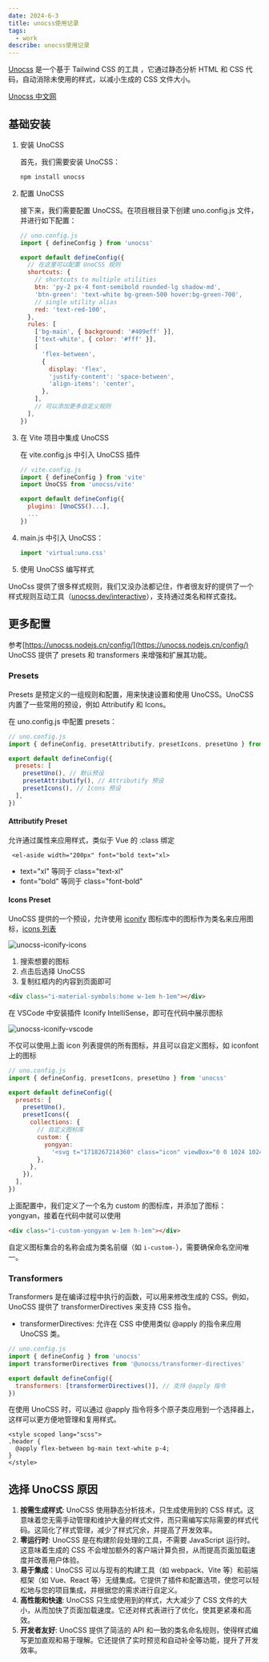 ```yaml
---
date: 2024-6-3
title: unocss使用记录
tags:
  - work
describe: unocss使用记录
---
```


[Unocss](https://unocss.dev/) 是一个基于 Tailwind CSS 的工具 ，它通过静态分析 HTML 和 CSS 代码，自动消除未使用的样式，以减小生成的 CSS 文件大小。

[Unocss 中文网](https://unocss.nodejs.cn/config/)

## 基础安装

1. 安装 UnoCSS

   首先，我们需要安装 UnoCSS：

   ```bash
   npm install unocss
   ```

2. 配置 UnoCSS

   接下来，我们需要配置 UnoCSS。在项目根目录下创建 uno.config.js 文件，并进行如下配置：

   ```js
   // uno.config.js
   import { defineConfig } from 'unocss'

   export default defineConfig({
     // 在这里可以配置 UnoCSS 规则
     shortcuts: {
       // shortcuts to multiple utilities
       btn: 'py-2 px-4 font-semibold rounded-lg shadow-md',
       'btn-green': 'text-white bg-green-500 hover:bg-green-700',
       // single utility alias
       red: 'text-red-100',
     },
     rules: [
       ['bg-main', { background: '#409eff' }],
       ['text-white', { color: '#fff' }],
       [
         'flex-between',
         {
           display: 'flex',
           'justify-content': 'space-between',
           'align-items': 'center',
         },
       ],
       // 可以添加更多自定义规则
     ],
   })
   ```

3. 在 Vite 项目中集成 UnoCSS

   在 vite.config.js 中引入 UnoCSS 插件

   ```js
   // vite.config.js
   import { defineConfig } from 'vite'
   import UnoCSS from 'unocss/vite'

   export default defineConfig({
     plugins: [UnoCSS()...],
     ...
   })
   ```

4. main.js 中引入 UnoCSS：

   ```js
   import 'virtual:uno.css'
   ```

5. 使用 UnoCSS 编写样式

UnoCss 提供了很多样式规则，我们又没办法都记住，作者很友好的提供了一个样式规则互动工具（[unocss.dev/interactive](https://unocss.dev/interactive/)），支持通过类名和样式查找。

## 更多配置

参考[https://unocss.nodejs.cn/config/](https://unocss.nodejs.cn/config/)
UnoCSS 提供了 presets 和 transformers 来增强和扩展其功能。

### Presets

Presets 是预定义的一组规则和配置，用来快速设置和使用 UnoCSS。UnoCSS 内置了一些常用的预设，例如 Attributify 和 Icons。

在 uno.config.js 中配置 presets：

```js
// uno.config.js
import { defineConfig, presetAttributify, presetIcons, presetUno } from 'unocss'

export default defineConfig({
  presets: [
    presetUno(), // 默认预设
    presetAttributify(), // Attributify 预设
    presetIcons(), // Icons 预设
  ],
})
```

#### Attributify Preset

允许通过属性来应用样式，类似于 Vue 的 :class 绑定

```vue
 <el-aside width="200px" font="bold text="xl>
```

- text="xl" 等同于 class="text-xl"
- font="bold" 等同于 class="font-bold"

#### Icons Preset

UnoCSS 提供的一个预设，允许使用 [iconify](https://iconify.design/) 图标库中的图标作为类名来应用图标，[icons 列表](https://icon-sets.iconify.design/)

![unocss-iconify-icons](./images/unocss-iconify-icons.png)

1. 搜索想要的图标
2. 点击后选择 UnoCSS
3. 复制红框内的内容到页面即可

```html
<div class="i-material-symbols:home w-1em h-1em"></div>
```

在 VSCode 中安装插件 Iconify IntelliSense，即可在代码中展示图标

![unocss-iconify-vscode](./images/unocss-iconify-vscode.png)

不仅可以使用上面 icon 列表提供的所有图标，并且可以自定义图标，如 iconfont 上的图标

```js
// uno.config.js
import { defineConfig, presetIcons, presetUno } from 'unocss'

export default defineConfig({
  presets: [
    presetUno(),
    presetIcons({
      collections: {
        // 自定义图标库
        custom: {
          yongyan:
            '<svg t="1718267214360" class="icon" viewBox="0 0 1024 1024" version="1.1" xmlns="http://www.w3.org/2000/svg" p-id="2815" width="200" height="200"><path d="M659.655431 521.588015q23.970037-6.71161 46.022472-13.423221 19.17603-5.752809 39.310861-11.505618t33.558052-10.546816l-13.423221 50.816479q-5.752809 21.093633-10.546816 31.640449-9.588015 25.88764-22.531835 47.940075t-24.449438 38.35206q-13.423221 19.17603-27.805243 35.475655l-117.932584 35.475655 96.838951 17.258427q-19.17603 16.299625-41.228464 33.558052-19.17603 14.382022-43.625468 30.202247t-51.29588 29.243446-59.925094 13.902622-62.801498-4.314607q-34.516854-4.794007-69.033708-16.299625 10.546816-16.299625 23.011236-36.434457 10.546816-17.258427 25.40824-40.749064t31.161049-52.254682q46.022472-77.662921 89.168539-152.449438t77.662921-135.191011q39.310861-69.992509 75.745318-132.314607-45.06367 51.775281-94.921348 116.014981-43.146067 54.651685-95.88015 129.917603t-107.385768 164.434457q-11.505618 18.217228-25.88764 42.187266t-30.202247 50.816479-32.599251 55.131086-33.078652 55.131086q-38.35206 62.322097-78.621723 130.397004 0.958801-20.134831 7.670412-51.775281 5.752809-26.846442 19.17603-67.116105t38.35206-94.921348q16.299625-34.516854 24.928839-53.692884t13.423221-29.722846q4.794007-11.505618 7.670412-15.340824-4.794007-5.752809-1.917603-23.011236 1.917603-15.340824 11.026217-44.58427t31.161049-81.977528q22.052434-53.692884 58.007491-115.535581t81.018727-122.726592 97.797753-117.932584 107.865169-101.153558 110.262172-72.389513 106.906367-32.11985q0.958801 33.558052-6.71161 88.689139t-19.17603 117.932584-25.88764 127.520599-27.805243 117.453184z" p-id="2816"></path></svg>', // 自定义图标
        },
      },
    }),
  ],
})
```

上面配置中，我们定义了一个名为 custom 的图标库，并添加了图标：yongyan，接着在代码中就可以使用

```html
<div class="i-custom-yongyan w-1em h-1em"></div>
```

自定义图标集合的名称会成为类名前缀（如 `i-custom-`），需要确保命名空间唯一。

### Transformers

Transformers 是在编译过程中执行的函数，可以用来修改生成的 CSS。例如，UnoCSS 提供了 transformerDirectives 来支持 CSS 指令。

- transformerDirectives: 允许在 CSS 中使用类似 @apply 的指令来应用 UnoCSS 类。

```js
// uno.config.js
import { defineConfig } from 'unocss'
import transformerDirectives from '@unocss/transformer-directives'

export default defineConfig({
  transformers: [transformerDirectives()], // 支持 @apply 指令
})
```

在使用 UnoCSS 时，可以通过 @apply 指令将多个原子类应用到一个选择器上，这样可以更方便地管理和复用样式。

```vue
<style scoped lang="scss">
.header {
  @apply flex-between bg-main text-white p-4;
}
</style>
```

## 选择 UnoCSS 原因

1. **按需生成样式**: UnoCSS 使用静态分析技术，只生成使用到的 CSS 样式。这意味着您无需手动管理和维护大量的样式文件，而只需编写实际需要的样式代码。这简化了样式管理，减少了样式冗余，并提高了开发效率。
2. **零运行时**: UnoCSS 是在构建阶段处理的工具，不需要 JavaScript 运行时。这意味着生成的 CSS 不会增加额外的客户端计算负担，从而提高页面加载速度并改善用户体验。
3. **易于集成**：UnoCSS 可以与现有的构建工具（如 webpack、Vite 等）和前端框架（如 Vue、React 等）无缝集成。它提供了插件和配置选项，使您可以轻松地与您的项目集成，并根据您的需求进行自定义。
4. **高性能和快速**: UnoCSS 只生成使用到的样式，大大减少了 CSS 文件的大小，从而加快了页面加载速度。它还对样式表进行了优化，使其更紧凑和高效。
5. **开发者友好**: UnoCSS 提供了简洁的 API 和一致的类名命名规则，使得样式编写更加直观和易于理解。它还提供了实时预览和自动补全等功能，提升了开发效率。

